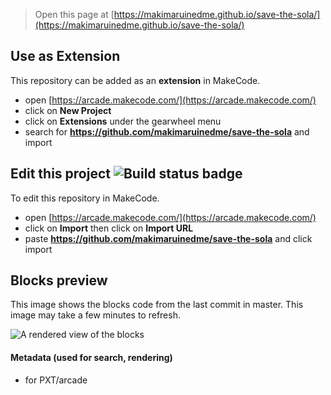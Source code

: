  


> Open this page at [https://makimaruinedme.github.io/save-the-sola/](https://makimaruinedme.github.io/save-the-sola/)

## Use as Extension

This repository can be added as an **extension** in MakeCode.

* open [https://arcade.makecode.com/](https://arcade.makecode.com/)
* click on **New Project**
* click on **Extensions** under the gearwheel menu
* search for **https://github.com/makimaruinedme/save-the-sola** and import

## Edit this project ![Build status badge](https://github.com/makimaruinedme/save-the-sola/workflows/MakeCode/badge.svg)

To edit this repository in MakeCode.

* open [https://arcade.makecode.com/](https://arcade.makecode.com/)
* click on **Import** then click on **Import URL**
* paste **https://github.com/makimaruinedme/save-the-sola** and click import

## Blocks preview

This image shows the blocks code from the last commit in master.
This image may take a few minutes to refresh.

![A rendered view of the blocks](https://github.com/makimaruinedme/save-the-sola/raw/master/.github/makecode/blocks.png)

#### Metadata (used for search, rendering)

* for PXT/arcade
<script src="https://makecode.com/gh-pages-embed.js"></script><script>makeCodeRender("{{ site.makecode.home_url }}", "{{ site.github.owner_name }}/{{ site.github.repository_name }}");</script>
